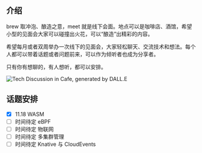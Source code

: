 ## 介绍

brew 取冲泡、酿造之意，meet 就是线下会面。地点可以是咖啡店、酒馆，希望小型的见面会大家可以碰撞出火花，可以“酿造”出精彩的内容。

希望每月或者双周举办一次线下的见面会，大家轻松聊天、交流技术和想法。每个人都可以带着话题或者问题前来，可以作为倾听者也成为分享者。

只有你有想聊的，有人想听，都可以安排。

![Tech Discussion in Cafe, generated by DALL.E](https://github.com/co-brew/brew-meet/assets/2224492/340bcca9-b3ed-4c77-bf1f-0c79c96945d1)

## 话题安排

- [x] 11.18 WASM
- [ ] 时间待定 eBPF
- [ ] 时间待定 物联网
- [ ] 时间待定 多集群管理
- [ ] 时间待定 Knative 与 CloudEvents
